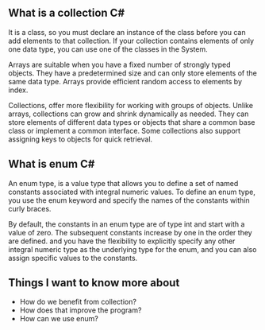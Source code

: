 ## What is a collection C# 

It is a class, so you must declare an instance of the class before you can add elements to that collection. 
If your collection contains elements of only one data type, you can use one of the classes in the System.


Arrays are suitable when you have a fixed number of strongly typed objects. 
They have a predetermined size and can only store elements of the same data type. 
Arrays provide efficient random access to elements by index.

Collections, offer more flexibility for working with groups of objects. Unlike arrays, 
collections can grow and shrink dynamically as needed. 
They can store elements of different data types or objects that share a common base class or implement a common interface. 
Some collections also support assigning keys to objects for quick retrieval.


## What is enum C#

An enum type, is a value type that allows you to define a set of named constants associated with integral numeric values. 
To define an enum type, you use the enum keyword and specify the names of the constants within curly braces.

By default, the constants in an enum type are of type int and start with a value of zero. 
The subsequent constants increase by one in the order they are defined. and you have the flexibility to explicitly specify any other integral numeric type as the underlying type for the enum, and you can also assign specific values to the constants.

## Things I want to know more about

* How do we benefit from collection?
* How does that improve the program?
* How can we use enum?

